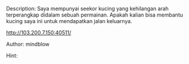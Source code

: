 Description:
Saya mempunyai seekor kucing yang kehilangan arah terperangkap didalam sebuah permainan. Apakah kalian bisa membantu kucing saya ini untuk mendapatkan jalan keluarnya.

http://103.200.7.150:40511/ 

Author: mindblow

Hint:
